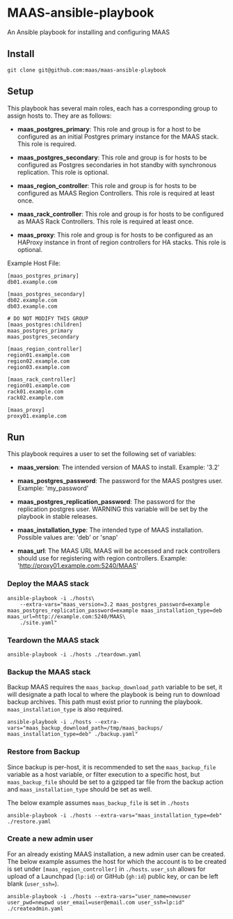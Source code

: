 # MAAS-ansible-playbook
An Ansible playbook for installing and configuring MAAS

## Install

```
git clone git@github.com:maas/maas-ansible-playbook
```

## Setup
This playbook has several main roles, each has a corresponding group to assign hosts to. They are as follows:

- **maas_postgres_primary**: This role and group is for a host to be configured as an initial Postgres primary instance for the MAAS stack. This role is required.

- **maas_postgres_secondary**: This role and group is for hosts to be configured as Postgres secondaries in hot standby with synchronous replication. This role is optional.

- **maas_region_controller**: This role and group is for hosts to be configured as MAAS Region Controllers. This role is required at least once.

- **maas_rack_controller**: This role and group is for hosts to be configured as MAAS Rack Controllers. This role is required at least once.

- **maas_proxy**: This role and group is for hosts to be configured as an HAProxy instance in front of region controllers for HA stacks. This role is optional.

Example Host File:

```
[maas_postgres_primary]
db01.example.com

[maas_postgres_secondary]
db02.example.com
db03.example.com

# DO NOT MODIFY THIS GROUP
[maas_postgres:children]
maas_postgres_primary
maas_postgres_secondary

[maas_region_controller]
region01.example.com
region02.example.com
region03.example.com

[maas_rack_controller]
region01.example.com
rack01.example.com
rack02.example.com

[maas_proxy]
proxy01.example.com
```

## Run

This playbook requires a user to set the following set of variables:

- **maas_version**: The intended version of MAAS to install. Example: '3.2'

- **maas_postgres_password**: The password for the MAAS postgres user. Example: 'my_password'

- **maas_postgres_replication_password**: The password for the replication postgres user. WARNING this variable will be set by the playbook in stable releases.

- **maas_installation_type**: The intended type of MAAS installation. Possible values are: 'deb' or 'snap'

- **maas_url**: The MAAS URL MAAS will be accessed and rack controllers should use for registering with region controllers. Example: 'http://proxy01.example.com:5240/MAAS'

### Deploy the MAAS stack

```
ansible-playbook -i ./hosts\
    --extra-vars="maas_version=3.2 maas_postgres_password=example maas_postgres_replication_password=example maas_installation_type=deb maas_url=http://example.com:5240/MAAS\
    ./site.yaml"
```

### Teardown the MAAS stack

```
ansible-playbook -i ./hosts ./teardown.yaml
```

### Backup the MAAS stack

Backup MAAS requires the `maas_backup_download_path` variable to be set, it will designate a path local to where the playbook is being run to download backup archives. This path must exist prior to running the playbook. `maas_installation_type` is also required.

```
ansible-playbook -i ./hosts --extra-vars="maas_backup_download_path=/tmp/maas_backups/ maas_installation_type=deb" ./backup.yaml"
```

### Restore from Backup

Since backup is per-host, it is recommended to set the `maas_backup_file` variable as a host variable, or filter execution to a specific host, but `maas_backup_file` should be set to a gzipped tar file from the backup action and `maas_installation_type` should be set as well.

The below example assumes `maas_backup_file` is set in `./hosts`

```
ansible-playbook -i ./hosts --extra-vars="maas_installation_type=deb" ./restore.yaml 
```

### Create a new admin user

For an already existing MAAS installation, a new admin user can be created. The below example assumes the host for which the account is to be created is set under `[maas_region_controller]` in `./hosts`. `user_ssh` allows for upload of a Launchpad (`lp:id`) or GitHub (`gh:id`) public key, or can be left blank (`user_ssh=`). 

```
ansible-playbook -i ./hosts --extra-vars="user_name=newuser user_pwd=newpwd user_email=user@email.com user_ssh=lp:id" ./createadmin.yaml

```
